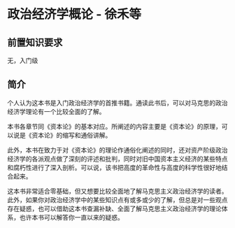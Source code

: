 # 政治经济学概论 - 徐禾等
## 前置知识要求
无，入门级

## 简介
个人认为这本书是入门政治经济学的首推书籍。通读此书后，可以对马克思的政治经济学理论有一个比较全面的了解。

本书各章节同《资本论》的基本对应。所阐述的内容主要是《资本论》的原理，可以说是《资本论》的缩写和通俗讲解。

此外，本书在致力于对《资本论》的理论作通俗化阐述的同时，还对资产阶级政治经济学的各派观点做了深刻的评述和批判，同时对旧中国资本主义经济的某些特点和腐朽性进行了深入剖析。可以说，该书把高度的革命性与高度的科学性很好地结合起来。

这本书非常适合零基础，但又想要比较全面地了解马克思主义政治经济学的读者。
此外，如果你对政治经济学中的某些知识点有或多或少的了解，但总是对一些观点存在疑惑，也可以借助这本书查漏补缺、全面了解马克思主义政治经济学的理论体系，也许本书可以解答你一直以来的疑惑。